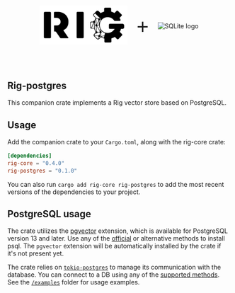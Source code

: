<div style="display: flex; align-items: center; justify-content: center;">
    <picture>
        <source media="(prefers-color-scheme: dark)" srcset="../img/rig_logo_dark.svg">
        <source media="(prefers-color-scheme: light)" srcset="../img/rig_logo.svg">
        <img src="../img/rig_logo.svg" width="200" alt="Rig logo">
    </picture>
    <span style="font-size: 48px; margin: 0 20px; font-weight: regular; font-family: Open Sans, sans-serif;"> + </span>
    <picture>
        <source srcset="https://www.postgresql.org/media/img/about/press/elephant.png">
        <img src="https://www.postgresql.org/media/img/about/press/elephant.png" width="200" alt="SQLite logo">
    </picture>
</div>

<br><br>

## Rig-postgres

This companion crate implements a Rig vector store based on PostgreSQL.

## Usage

Add the companion crate to your `Cargo.toml`, along with the rig-core crate:

```toml
[dependencies]
rig-core = "0.4.0"
rig-postgres = "0.1.0"
```

You can also run `cargo add rig-core rig-postgres` to add the most recent versions of the dependencies to your project.

## PostgreSQL usage

The crate utilizes the [pgvector](https://github.com/pgvector/pgvector) extension, which is available for PostgreSQL version 13 and later. Use any of the [official](https://www.postgresql.org/download/) or alternative methods to install psql. The `pgvector` extension will be automatically installed by the crate if it's not present yet.

The crate relies on [`tokio-postgres`](https://docs.rs/tokio-postgres/latest/tokio_postgres/index.html) to manage its communication with the database. You can connect to a DB using any of the [supported methods](https://www.postgresql.org/docs/current/libpq-connect.html#LIBPQ-CONNSTRING). See the [`/examples`](./examples) folder for usage examples.
